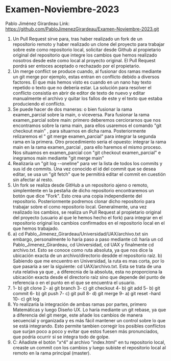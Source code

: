 # Examen-Noviembre-2023
Pablo Jiménez Girardeau     Link: https://github.com/PabloJimenezGirardeau/Examen-Noviembre-2023.git
1. Un Pull Request sirve para, tras haber realizado un fork de un repositorio remoto y haber realizado un clone del proyecto para trabajar sobre este como repositorio local, solicitar desde Github al propietario original del repositorio que integre los cambios que hemos realizado nosotros desde este como local al proyecto original. El Pull Request pordrá ser entoces aceptado o rechazado por el propietario.
2. Un merge conflict se produce cuando, al fusionar dos ramas mediante un git merge por ejemplo, estas entran en conflicto debido a diversos factores. El que más hemos visto es cuando en un nano hay texto repetido o texto que no debería estar. La solución para resolver el conflicto consistía en abrir de editor de texto de nuevo y editar manualmente el archivo y quitar los fallos de este y el texto que estaba produciendo el conflicto.
3. Se puede hacer de dos maneras: o bien fusionar la rama examen_parcial sobre la main, o viceversa. Para fusionar la rama examen_parcial sobre main: primero deberemos cerciorarnos que nos encontramos sobre la rama main, para ellos usaremos el comando "git checkout main" , para situarnos en dicha rama. Posteriormente relizaremos el " git merge examen_parcial" para integrar la segunda rama en la primera. Otro procedimiento seria el opuesto: integrar la rama main en la rama examen_parcial , para ello haremos el mismo proceso. Nos situamos en examen_parcial con "git checkout examen_parcial" e inegramos main mediante "git merge main"
4. Realizaría un "git log --oneline" para ver la lista de todos los commits y sus id de commits. Una vez conocido el id del commit que se desea editar, se usa un "git fetch" que te permitirá editar el commit en cuestión sin afectar al resto.
5. Un fork se realiza desde GitHub a un repositorio ajeno o remoto, simplemtente en la pestaña de dicho repositorio encontraremos un botón que dice "Fork". Esto crea una copia independiente del repositorio. Posteriormente podremos clonar dicho repositorio para trabajar sobre el como repositorio local. Generalmente, una vez realizado los cambios, se realiza un Pull Request al propietario original del proyecto (usuario al que le hemos hecho el fork) para integrar en el repositorio original los cambios confirmados en el repositorio local en el que hemos trabajado.
6.  a) cd Pablo_Jimenez_Girardeau/Universidad/UAX/archivo.txt sin embargo, personalmente lo haría paso a paso mediante cd: haría un cd Pablo_Jimenez_Girardeau, cd Universidad, cd UAX y finalmente cd archivo.txt. Esto se conoce como ruta absoluta, ya que nos dice la ubicación exacta de un archivo/directorio desdde el repositorio raíz.
    b) Sabiendo que me encuentro en Universidad, la ruta es mas corta, por lo que pasaría a ser la siguiente: cd UAX/archivo.txt. Esta se trata de una ruta relativa ya que , a diferecnia de la absoluta, esta no proporciona la ubicación exacta desde el directorio raíz sino que depende del punto de referencia o en el punto en el que se encuentra el usuario.
7. 1- b) git clone    2- a) git branch    3- c) git checkout    4- b) git add     5- b) git commit     6- b) git push   7- c) git pull    8- d) git merge    9- a) git reset -hard     10- c) git log
8. Yo realizaría la integración de ambas ramas por partes, primero Matemáticas y luego Diseño UX. Lo haría mediante un git rebase, ya que a diferencia del git merge, este añade los cambios de manera secuencial y organizada y es más fácil mantener un control sobre lo que se está integrando. Esto permite tambien corregir los posibles conflictos que surjan poco a poco y evitar que estos fuesen más pronunciados, que podría ocurrir si se integra todo de golpe.
9. C: Añadiste el botón "x^4" al archivo "index.html" en tu repositorio local, creaste un commit con los cambios y luego subiste el repositorio local al remoto en la rama principal (master).
